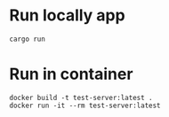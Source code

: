 # Run locally app
    cargo run


# Run in container
    docker build -t test-server:latest .
    docker run -it --rm test-server:latest